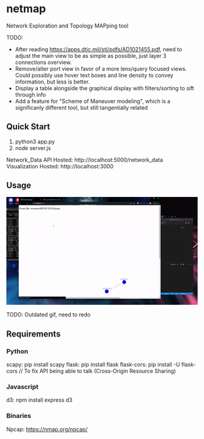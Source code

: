 # netmap
Network Exploration and Topology MAPping tool

TODO: 
- After reading https://apps.dtic.mil/sti/pdfs/AD1021455.pdf, need to adjust the main view to be as simple as possible, just layer 3 connections overview.  
- Remove/alter port view in favor of a more lens/query focused views. Could possibly use hover text boxes and line density to convey information, but less is better.
- Display a table alongside the graphical display with filters/sorting to sift through info
- Add a feature for "Scheme of Maneuver modeling", which is a significanly different tool, but still tangentially related

## Quick Start
1. python3 app.py
2. node server.js

Network_Data API Hosted: http://localhost:5000/network_data  
Visualization Hosted: http://localhost:3000

## Usage  
![Usage](usage.gif)

TODO: Outdated gif, need to redo

## Requirements
### Python
scapy: pip install scapy
flask: pip install flask
flask-cors: pip install -U flask-cors // To fix API being able to talk (Cross-Origin Resource Sharing)

### Javascript
d3: npm install express d3

### Binaries
Npcap: https://nmap.org/npcap/
